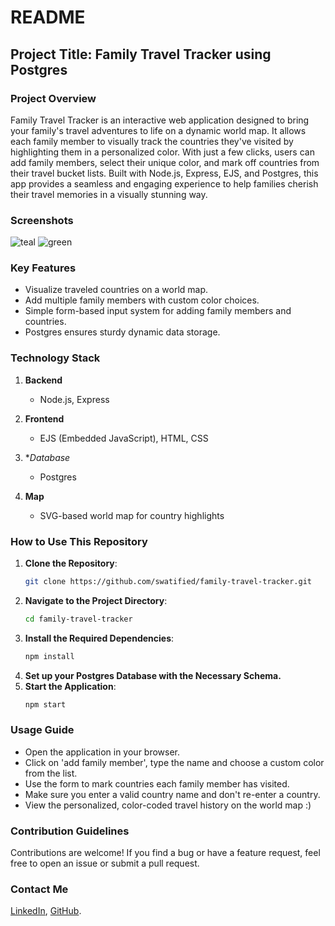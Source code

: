 # README

## Project Title: Family Travel Tracker using Postgres

### Project Overview
Family Travel Tracker is an interactive web application designed to bring your family's travel adventures to life on a dynamic world map. It allows each family member to visually track the countries they've visited by highlighting them in a personalized color. With just a few clicks, users can add family members, select their unique color, and mark off countries from their travel bucket lists. Built with Node.js, Express, EJS, and Postgres, this app provides a seamless and engaging experience to help families cherish their travel memories in a visually stunning way.

### Screenshots
![teal](https://i.ibb.co/HdspGKN/Screenshot-2024-09-22-182411.png)
![green](https://i.ibb.co/H2R4LfW/Screenshot-2024-09-22-181747.png)

### Key Features
- Visualize traveled countries on a world map.
- Add multiple family members with custom color choices.
- Simple form-based input system for adding family members and countries.
- Postgres ensures sturdy dynamic data storage.

### Technology Stack
1. **Backend**
   - Node.js, Express

2. **Frontend**
   - EJS (Embedded JavaScript), HTML, CSS

3. **Database*
   - Postgres

4. **Map**
   - SVG-based world map for country highlights


### How to Use This Repository

1. **Clone the Repository**: 
   ```bash
   git clone https://github.com/swatified/family-travel-tracker.git
   ```
2. **Navigate to the Project Directory**: 
   ```bash
   cd family-travel-tracker
   ```
3. **Install the Required Dependencies**: 
   ```bash
   npm install
   ```
4. **Set up your Postgres Database with the Necessary Schema.**
5. **Start the Application**:
   ```bash
   npm start
   ```

### Usage Guide
- Open the application in your browser.
- Click on 'add family member', type the name and choose a custom color from the list.
- Use the form to mark countries each family member has visited.
- Make sure you enter a valid country name and don't re-enter a country.
- View the personalized, color-coded travel history on the world map :)
  

### Contribution Guidelines
Contributions are welcome! If you find a bug or have a feature request, feel free to open an issue or submit a pull request.

### Contact Me
[LinkedIn](https://www.linkedin.com/in/dev-swati/), [GitHub](https://github.com/swatified/).
